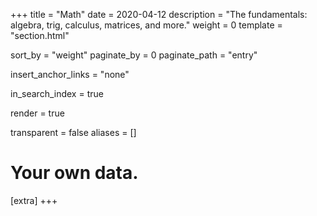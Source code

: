 +++
title = "Math"
date = 2020-04-12
description = "The fundamentals: algebra, trig, calculus, matrices, and more."
weight = 0
template = "section.html"

sort_by = "weight"
paginate_by = 0
paginate_path = "entry"

insert_anchor_links = "none"

in_search_index = true

render = true

transparent = false
aliases = []

# Your own data.
[extra]
+++